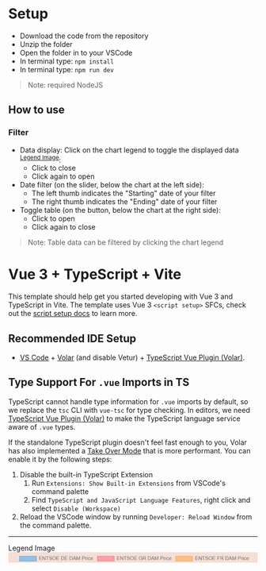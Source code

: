 # Setup

- Download the code from the repository
- Unzip the folder
- Open the folder in to your VSCode
- In terminal type: `npm install`
- In terminal type: `npm run dev`

> Note: required NodeJS

## How to use

### Filter

- Data display: Click on the chart legend to toggle the displayed data <sup>[Legend Image](#ChartLegendImg)</sup>:
  - Click to close
  - Click again to open
- Date filter (on the slider, below the chart at the left side):
  - The left thumb indicates the "Starting" date of your filter
  - The right thumb indicates the "Ending" date of your filter
- Toggle table (on the button, below the chart at the right side):
  - Click to open
  - Click again to close

> Note: Table data can be filtered by clicking the chart legend

# Vue 3 + TypeScript + Vite

This template should help get you started developing with Vue 3 and TypeScript in Vite. The template uses Vue 3 `<script setup>` SFCs, check out the [script setup docs](https://v3.vuejs.org/api/sfc-script-setup.html#sfc-script-setup) to learn more.

## Recommended IDE Setup

- [VS Code](https://code.visualstudio.com/) + [Volar](https://marketplace.visualstudio.com/items?itemName=Vue.volar) (and disable Vetur) + [TypeScript Vue Plugin (Volar)](https://marketplace.visualstudio.com/items?itemName=Vue.vscode-typescript-vue-plugin).

## Type Support For `.vue` Imports in TS

TypeScript cannot handle type information for `.vue` imports by default, so we replace the `tsc` CLI with `vue-tsc` for type checking. In editors, we need [TypeScript Vue Plugin (Volar)](https://marketplace.visualstudio.com/items?itemName=Vue.vscode-typescript-vue-plugin) to make the TypeScript language service aware of `.vue` types.

If the standalone TypeScript plugin doesn't feel fast enough to you, Volar has also implemented a [Take Over Mode](https://github.com/johnsoncodehk/volar/discussions/471#discussioncomment-1361669) that is more performant. You can enable it by the following steps:

1. Disable the built-in TypeScript Extension
   1. Run `Extensions: Show Built-in Extensions` from VSCode's command palette
   2. Find `TypeScript and JavaScript Language Features`, right click and select `Disable (Workspace)`
2. Reload the VSCode window by running `Developer: Reload Window` from the command palette.

---

<a name="ChartLegendImg">Legend Image</a> ![Legend image](/public/chartLegend.png "Legends")
